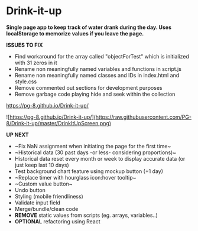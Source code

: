 # Drink-it-up

**Single page app to keep track of water drank during the day. Uses localStorage to memorize values if you leave the page.**

**ISSUES TO FIX**

- Find workaround for the array called "objectForTest" which is initialized with 31 zeros in it
- Rename non meaningfully named variables and functions in script.js
- Rename non meaningfully named classes and IDs in index.html and style.css
- Remove commented out sections for development purposes
- Remove garbage code playing hide and seek within the collection

https://pg-8.github.io/Drink-it-up/

![https://pg-8.github.io/Drink-it-up/](https://raw.githubusercontent.com/PG-8/Drink-it-up/master/DrinkItUpScreen.png)

**UP NEXT**

- ~Fix NaN assignment when initiating the page for the first time~
- ~Historical data (30 past days -or less- considering proportions)~
- Historical data reset every month or week to display accurate data (or just keep last 10 days)
- Test background chart feature using mockup button (+1 day)
- ~Replace timer with hourglass icon:hover tooltip~
- ~Custom value button~
- Undo button
- Styling (mobile friendliness)
- Validate input field
- Merge/bundle/clean code
- **REMOVE** static values from scripts (eg. arrays, variables..)
- **OPTIONAL** refactoring using React
